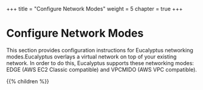 +++
title = "Configure Network Modes"
weight = 5
chapter = true
+++


# Configure Network Modes
This section provides configuration instructions for Eucalyptus networking modes.Eucalyptus overlays a virtual network on top of your existing network. In order to do this, Eucalyptus supports these networking modes: EDGE (AWS EC2 Classic compatible) and VPCMIDO (AWS VPC compatible). 

{{% children %}}
